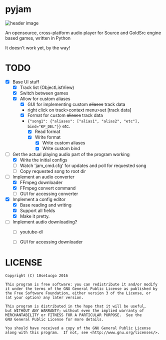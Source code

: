 # pyjam
![header image](http://i.imgur.com/ic7toeV.png)

An opensource, cross-platform audio player for Source and GoldSrc engine based games, written in Python

It doesn't work yet, by the way!

# TODO
- [x] Base UI stuff
  - [x] Track list (ObjectListView)
  - [x] Switch between games
  - [x] Allow for custom aliases
    - [x] GUI for implementing custom ~~aliases~~ track data
    - right click on track>context menu>set [track data]
    - [x] Format for custom ~~aliases~~ track data
    - ```{"song1": {"aliases": ["alias1", "alias2", "etc"], bind="KP_DEL"}}``` etc.
      - [x] Read format
      - [x] Write format
        - [x] Write custom aliases
        - [x] Write custom bind
- [ ] Get the actual playing audio part of the program working
  - [x] Write the initial configs
  - [ ] Watch 'jam_cmd.cfg' for updates and poll for requested song
  - [ ] Copy requested song to root dir
- [ ] Implement an audio converter
  - [x] FFmpeg downloader
  - [x] FFmpeg convert command
  - [ ] GUI for accessing converter
- [x] Implement a config editor
  - [x] Base reading and writing
  - [x] Support all fields
  - [x] Make it pretty.
- [ ] Implement audio downloading?
  - [ ] youtube-dl
  - [ ] GUI for accessing downloader


# LICENSE
```
Copyright (C) 10se1ucgo 2016

This program is free software: you can redistribute it and/or modify
it under the terms of the GNU General Public License as published by
the Free Software Foundation, either version 3 of the License, or
(at your option) any later version.

This program is distributed in the hope that it will be useful,
but WITHOUT ANY WARRANTY; without even the implied warranty of
MERCHANTABILITY or FITNESS FOR A PARTICULAR PURPOSE.  See the
GNU General Public License for more details.

You should have received a copy of the GNU General Public License
along with this program.  If not, see <http://www.gnu.org/licenses/>.
```
